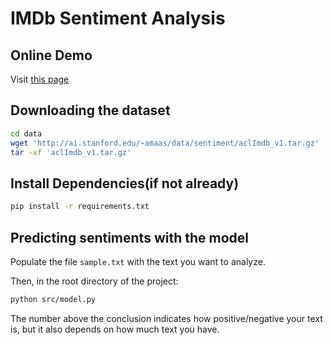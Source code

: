 # IMDb Sentiment Analysis

## Online Demo

Visit [this page](https://imdb-sentiment-analysis-demo.herokuapp.com/)

## Downloading the dataset

```bash
cd data
wget 'http://ai.stanford.edu/~amaas/data/sentiment/aclImdb_v1.tar.gz'
tar -xf 'aclImdb_v1.tar.gz'
```

## Install Dependencies(if not already)

```bash
pip install -r requirements.txt
```

## Predicting sentiments with the model

Populate the file `sample.txt` with the text you want to analyze.

Then, in the root directory of the project:

```bash
python src/model.py
```

The number above the conclusion indicates how positive/negative your text is, but it also depends on how much text you have.
